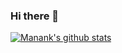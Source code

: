 ### Hi there 👋

<!--
**manankshastri/manankshastri** is a ✨ _special_ ✨ repository because its `README.md` (this file) appears on your GitHub profile.

Here are some ideas to get you started:

- 🔭 I’m currently working on ...
- 🌱 I’m currently learning ...
- 👯 I’m looking to collaborate on ...
- 🤔 I’m looking for help with ...
- 💬 Ask me about ...
- 📫 How to reach me: ...
- 😄 Pronouns: ...
- ⚡ Fun fact: ...
-->

[![Manank's github stats](https://github-readme-stats.vercel.app/api?username=manankshastri&include_all_commits=True&show_icons=True&theme=dracula)](https://github.com/anuraghazra/github-readme-stats)
